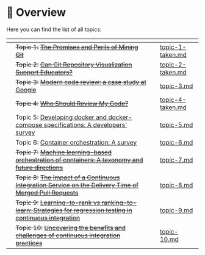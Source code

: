 # 👋 Overview

Here you can find the list of all topics:

<table data-view="cards"><thead><tr><th></th><th></th><th></th><th data-hidden data-card-target data-type="content-ref"></th></tr></thead><tbody><tr><td></td><td><del>Topic 1:</del> <a href="https://ieeexplore.ieee.org/abstract/document/5069475"><del>The Promises and Perils of Mining Git</del></a></td><td></td><td><a href="requesting-time-off/topic-1-taken.md">topic-1-taken.md</a></td></tr><tr><td></td><td><del>Topic 2:</del> <a href="https://ieeexplore.ieee.org/abstract/document/9978497?casa_token=1zERXMOA7wEAAAAA:qcoRX5TCLq5jBYgrzLaTfnpPolVXjxuKR_0PNgxEPksrt600vOIW_sNKePfen_ERwvMA0lzB"><del>Can Git Repository Visualization Support Educators?</del></a></td><td></td><td><a href="requesting-time-off/topic-2-taken.md">topic-2-taken.md</a></td></tr><tr><td></td><td><del>Topic 3:</del> <a href="https://dl.acm.org/doi/abs/10.1145/3183519.3183525"><del>Modern code review: a case study at Google</del></a></td><td></td><td><a href="requesting-time-off-1/topic-3.md">topic-3.md</a></td></tr><tr><td></td><td><del>Topic 4:</del> <a href="https://ieeexplore.ieee.org/abstract/document/7081824?casa_token=6Z91gNG9zNIAAAAA:Z04ELyR7TMVN2rDI5q0HGnceQ7Y19xWl8eHdXorMDtfsP7hYd3PfN1G5MfEgf-Gem_4OUBFh"><del>Who Should Review My Code?</del></a></td><td></td><td><a href="requesting-time-off-1/topic-4-taken.md">topic-4-taken.md</a></td></tr><tr><td></td><td>Topic 5: <a href="https://ieeexplore.ieee.org/abstract/document/9658534/">Developing docker and docker-compose specifications: A developers' survey</a></td><td></td><td><a href="requesting-time-off-2/topic-5.md">topic-5.md</a></td></tr><tr><td></td><td>Topic 6: <a href="https://link.springer.com/chapter/10.1007/978-3-319-92378-9_14">Container orchestration: A survey</a></td><td></td><td><a href="requesting-time-off-2/topic-6.md">topic-6.md</a></td></tr><tr><td></td><td><del>Topic 7:</del> <a href="https://dl.acm.org/doi/abs/10.1145/3510415"><del>Machine learning-based orchestration of containers: A taxonomy and future directions</del></a></td><td></td><td><a href="requesting-time-off-2/topic-7.md">topic-7.md</a></td></tr><tr><td></td><td><del>Topic 8:</del> <a href="https://arxiv.org/abs/2305.16365"><del>The Impact of a Continuous Integration Service on the Delivery Time of Merged Pull Requests</del></a></td><td></td><td><a href="requesting-time-off-3/topic-8.md">topic-8.md</a></td></tr><tr><td></td><td><del>Topic 9:</del> <a href="https://dl.acm.org/doi/abs/10.1145/3377811.3380369?casa_token=589-48O3V2YAAAAA:ZHmEK7dF7uSAaucGLiSxQJPDa_EmDpmSByQIRa_itN02J3YsacGJ26cHo6Ns2AEuQREYlw3A7Q57"><del>Learning-to-rank vs ranking-to-learn: Strategies for regression testing in continuous integration</del></a></td><td></td><td><a href="requesting-time-off-3/topic-9.md">topic-9.md</a></td></tr><tr><td></td><td><del>Topic 10:</del> <a href="https://ieeexplore.ieee.org/abstract/document/9374092/?casa_token=H_di3ZkRu8EAAAAA:DMlJXJhRcj-oXiFAIJBJzB_Ybrevi_d2t7ivneiGAOtJLZUmmJoU_IeL-Btf_Qn8epgEz0gX"><del>Uncovering the benefits and challenges of continuous integration practices</del></a></td><td></td><td><a href="requesting-time-off-3/topic-10.md">topic-10.md</a></td></tr></tbody></table>

